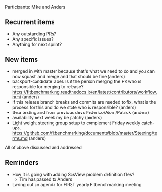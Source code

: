 Participants: Mike and Anders

Recurrent items
----------------
* Any outstanding PRs?
* Any specific issues?
* Anything for next sprint?

New items
---------

* merged in with master because that's what we need to do and you can now squash and merge and that should be fine (anders)
* backport-candidate label. Is it the person merging the PR who is responsible for merging to release? https://fitbenchmarking.readthedocs.io/en/latest/contributors/workflow.html (anders)
* If this release branch breaks and commits are needed to fix, what is the process for this and do we state who is responsible? (anders)
* Beta testing and from previous devs Federico/Atom/Patrick (anders)
* availability next week my be patchy (anders)
* Light weight steering group setup to complement Friday weekly catch-ups, https://github.com/fitbenchmarking/documents/blob/master/Steering/terms.md (anders) 

All of above discussed and addressed

Reminders
---------
* How it is going with adding SasView problem definition files?
  - Tim has passed to Anders
* Laying out an agenda for FIRST yearly Fitbenchmarking meeting
